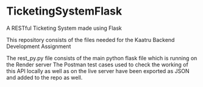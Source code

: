 # TicketingSystemFlask
A RESTful Ticketing System made using Flask


This repository consists of the files needed for the Kaatru Backend Development Assignment

The rest_py.py file consists of the main python flask file which is running on the Render server
The Postman test cases used to check the working of this API locally as well as on the live server have been exported as JSON and added to the repo as well.

